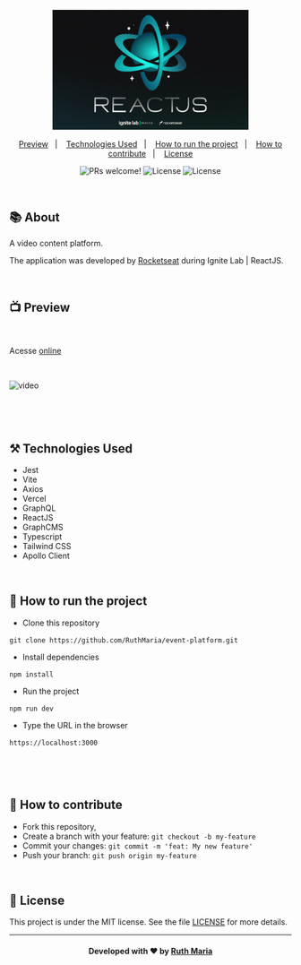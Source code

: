 <p align="center">
  <img  src=".github/logomarca.png" width="350px">
</p>

<p align="center">
  <a href="#execution">Preview</a>&nbsp;&nbsp;&nbsp;|&nbsp;&nbsp;&nbsp;  
  <a href="#technologies">Technologies Used</a>&nbsp;&nbsp;&nbsp;|&nbsp;&nbsp;&nbsp;
  <a href="#run">How to run the project</a>&nbsp;&nbsp;&nbsp;|&nbsp;&nbsp;&nbsp;
  <a href="#contribute">How to contribute</a>&nbsp;&nbsp;&nbsp;|&nbsp;&nbsp;&nbsp;
  <a href="#license">License</a>
</p>

<p align="center">
 <img src="https://img.shields.io/static/v1?label=PRs&message=welcome&color=7159c1&labelColor=000000" alt="PRs welcome!" />

  <img alt="License" src="https://img.shields.io/badge/Made%20by-Ruth%20Maria-blueviolet">

  <img alt="License" src="https://img.shields.io/static/v1?label=license&message=MIT&color=7159c1&labelColor=000000">
</p>

<br>

## :books: About

<p align="justify">
A video content platform.

The application was developed by [Rocketseat](https://rocketseat.com.br/) during Ignite Lab | ReactJS.

</p>

<a id="execution"></a><br>

## :tv: Preview

<br>

Acesse [online](https://event-platform-eosin-rho.vercel.app/)

<br>

![video](.github/video.gif)

<br>

<a id="technologies"></a><br>

## ⚒️ Technologies Used

- Jest
- Vite
- Axios
- Vercel
- GraphQL
- ReactJS
- GraphCMS
- Typescript
- Tailwind CSS
- Apollo Client

<a id="run"></a><br>

## 🚀 How to run the project

- Clone this repository

```
git clone https://github.com/RuthMaria/event-platform.git
```

- Install dependencies

```
npm install
```

- Run the project

```
npm run dev
```

- Type the URL in the browser

```
https://localhost:3000
```

<br>

<a id="contribute"></a><br>

## 🎯 How to contribute

- Fork this repository,
- Create a branch with your feature: `git checkout -b my-feature`
- Commit your changes: `git commit -m 'feat: My new feature'`
- Push your branch: `git push origin my-feature`

<a id="license"></a><br>

## :memo: License

This project is under the MIT license. See the file [LICENSE](LICENSE.md) for more details.

---

<h4 align="center">
    Developed with ❤️ by <a href="https://www.linkedin.com/in/ruth-maria-9b256071/" target="_blank">Ruth Maria</a>
</h4>
